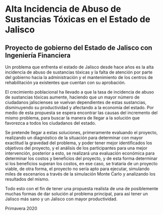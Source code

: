 # Alta Incidencia de Abuso de Sustancias Tóxicas en el Estado de Jalisco
## Proyecto de gobierno del Estado de Jalisco con Ingeniería Financiera

Un problema que enfrenta el estado de Jalisco desde hace años es la alta incidencia de abuso de sustancias tóxicas y la falta de atención por parte del gobierno hacia la administración y el mantenimiento de los centros de rehabilitación ya existentes que cuentan con su aprobación.

El crecimiento poblacional ha llevado a que la tasa de incidencia de abuso de sustancias tóxicas aumente, haciendo que un mayor número de ciudadanos jaliscienses se vuelvan dependientes de estas sustancias, disminuyendo su productividad y afectando a la economía del estado. Por medio de esta propuesta se espera encontrar las causas del incremento del mismo problema, para buscar la manera de llegar a la solución que favorezca a todos los ciudadanos del estado. 

Se pretende llegar a estas soluciones, primeramente evaluando el proyecto, realizando un diagnóstico de la situación para determinar con mayor exactitud la gravedad del problema, y poder tener mejor identificados los objetivos del proyecto, y el análisis de los participantes para una mejor intervención, posterior a esto, se realizará una evaluación económica para determinar los costos y beneficios del proyecto, y de esta forma determinar si los beneficios superan los costos, en ese caso, se trataría de un proyecto viable, de otra forma, el proyecto no sería apto para ejecutar, simulando miles de escenarios a través de la simulación Monte Carlo y analizando los resultados del mismo. 

Todo esto con el fin de tener una propuesta realista de una de posiblemente muchas formas de dar solución al problema principal, para así tener un Jalisco más sano y un Jalisco con mayor productividad.

Primavera 2020
